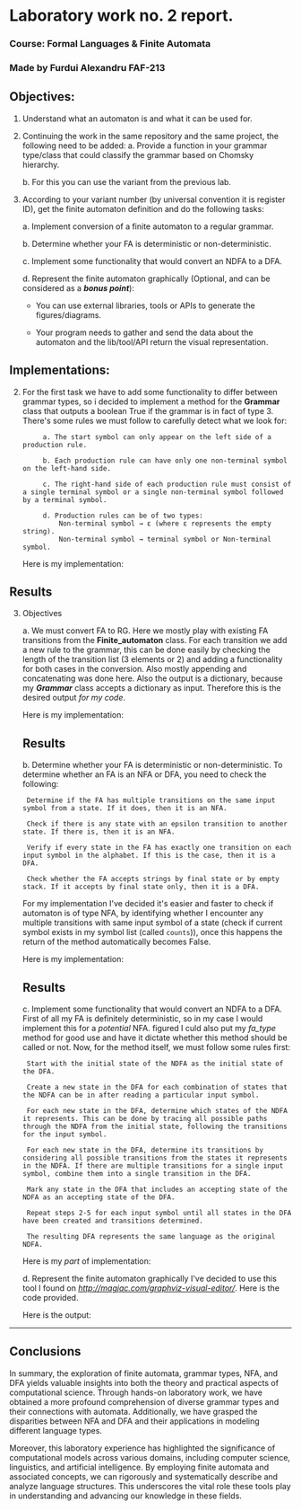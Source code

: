 # Laboratory work no. 2 report.
### Course: Formal Languages & Finite Automata
### Made by Furdui Alexandru  FAF-213
## Objectives:
1. Understand what an automaton is and what it can be used for.

2. Continuing the work in the same repository and the same project, the following need to be added:
    a. Provide a function in your grammar type/class that could classify the grammar based on Chomsky hierarchy.

    b. For this you can use the variant from the previous lab.

3. According to your variant number (by universal convention it is register ID), get the finite automaton definition and do the following tasks:

    a. Implement conversion of a finite automaton to a regular grammar.

    b. Determine whether your FA is deterministic or non-deterministic.

    c. Implement some functionality that would convert an NDFA to a DFA.
    
    d. Represent the finite automaton graphically (Optional, and can be considered as a __*bonus point*__):
      
    - You can use external libraries, tools or APIs to generate the figures/diagrams.
        
    - Your program needs to gather and send the data about the automaton and the lib/tool/API return the visual representation.
## Implementations:
2. For the first task we have to add some functionality to differ between grammar types, so i decided to implement a method for the **Grammar** class that outputs a boolean True if the grammar is in fact of type 3.
    There's some rules we must follow to carefully detect what we look for:

            a. The start symbol can only appear on the left side of a production rule.

            b. Each production rule can have only one non-terminal symbol on the left-hand side.

            c. The right-hand side of each production rule must consist of a single terminal symbol or a single non-terminal symbol followed by a terminal symbol.

            d. Production rules can be of two types:
                Non-terminal symbol → ε (where ε represents the empty string).
                Non-terminal symbol → terminal symbol or Non-terminal symbol.

    Here is my implementation:
    

## Results

3. Objectives

    a. We must convert FA to RG.
        Here we mostly play with existing FA transitions from the **Finite_automaton** class. For each transition we add a new rule to the grammar, this can be done easily by checking the length of the transition list (3 elements or 2) and adding a functionality for both cases in the conversion. Also mostly appending and concatenating was done here.
        Also the output is a dictionary, because my ***Grammar*** class accepts a dictionary as input. Therefore this is the desired output *for my code*.

    Here is my implementation:
  
    ## Results
  

    b. Determine whether your FA is deterministic or non-deterministic.
    To determine whether an FA is an NFA or DFA, you need to check the following:


        Determine if the FA has multiple transitions on the same input symbol from a state. If it does, then it is an NFA.

        Check if there is any state with an epsilon transition to another state. If there is, then it is an NFA.

        Verify if every state in the FA has exactly one transition on each input symbol in the alphabet. If this is the case, then it is a DFA.

        Check whether the FA accepts strings by final state or by empty stack. If it accepts by final state only, then it is a DFA.


    For my implementation I've decided it's easier and faster to check if automaton is of type NFA, by identifying whether I encounter any multiple transitions with same input symbol of a state (check if current symbol exists in my symbol list (called ```counts```)), once this happens the return of the method automatically becomes False.

    Here is my implementation:
   

    ## Results
  

    c. Implement some functionality that would convert an NDFA to a DFA.
    First of all my FA is definitely deterministic, so in my case I would implement this for a *potential* NFA. figured I culd also put my *fa_type* method for good use and have it dictate whether this method should be called or not. Now, for the method itself, we must follow some rules first:

        Start with the initial state of the NDFA as the initial state of the DFA.

        Create a new state in the DFA for each combination of states that the NDFA can be in after reading a particular input symbol.

        For each new state in the DFA, determine which states of the NDFA it represents. This can be done by tracing all possible paths through the NDFA from the initial state, following the transitions for the input symbol.

        For each new state in the DFA, determine its transitions by considering all possible transitions from the states it represents in the NDFA. If there are multiple transitions for a single input symbol, combine them into a single transition in the DFA.

        Mark any state in the DFA that includes an accepting state of the NDFA as an accepting state of the DFA.

        Repeat steps 2-5 for each input symbol until all states in the DFA have been created and transitions determined.

        The resulting DFA represents the same language as the original NDFA.

    Here is my *part* of implementation:
  

 
    d. Represent the finite automaton graphically 
    I've decided to use this tool I found on *http://magjac.com/graphviz-visual-editor/*.
    Here is the code provided.
    
    

    Here is the output:

  


---
## Conclusions
In summary, the exploration of finite automata, grammar types, NFA, and DFA yields valuable insights into both the theory and practical aspects of computational science. Through hands-on laboratory work, we have obtained a more profound comprehension of diverse grammar types and their connections with automata. Additionally, we have grasped the disparities between NFA and DFA and their applications in modeling different language types.

Moreover, this laboratory experience has highlighted the significance of computational models across various domains, including computer science, linguistics, and artificial intelligence. By employing finite automata and associated concepts, we can rigorously and systematically describe and analyze language structures. This underscores the vital role these tools play in understanding and advancing our knowledge in these fields.

